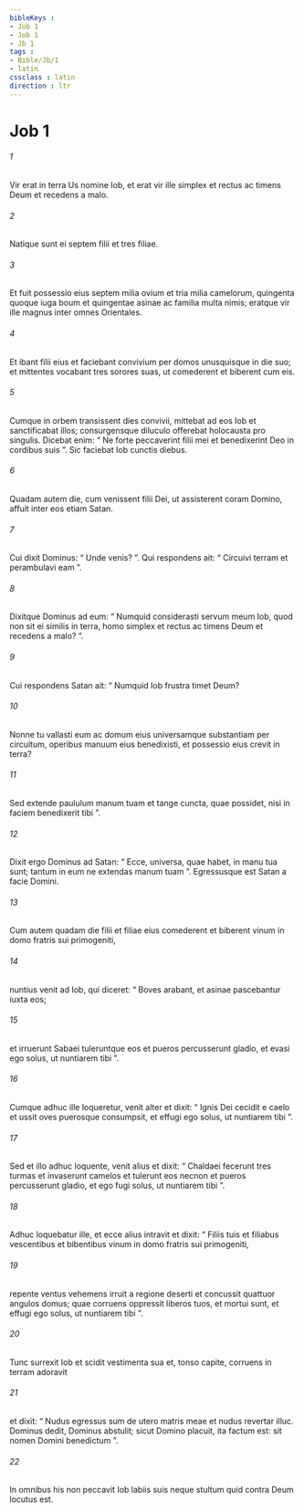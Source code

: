 ```yaml
---
bibleKeys : 
- Job 1
- Job 1
- Jb 1
tags : 
- Bible/Jb/1
- latin
cssclass : latin
direction : ltr
---
```


# Job 1

###### 1
Vir erat in terra Us nomine Iob, et erat vir ille simplex et rectus ac timens Deum et recedens a malo. 
###### 2
Natique sunt ei septem filii et tres filiae. 
###### 3
Et fuit possessio eius septem milia ovium et tria milia camelorum, quingenta quoque iuga boum et quingentae asinae ac familia multa nimis; eratque vir ille magnus inter omnes Orientales.
###### 4
Et ibant filii eius et faciebant convivium per domos unusquisque in die suo; et mittentes vocabant tres sorores suas, ut comederent et biberent cum eis. 
###### 5
Cumque in orbem transissent dies convivii, mittebat ad eos Iob et sanctificabat illos; consurgensque diluculo offerebat holocausta pro singulis. Dicebat enim: “ Ne forte peccaverint filii mei et benedixerint Deo in cordibus suis ”. Sic faciebat Iob cunctis diebus.
###### 6
Quadam autem die, cum venissent filii Dei, ut assisterent coram Domino, affuit inter eos etiam Satan. 
###### 7
Cui dixit Dominus: “ Unde venis? ”. Qui respondens ait: “ Circuivi terram et perambulavi eam ”. 
###### 8
Dixitque Dominus ad eum: “ Numquid considerasti servum meum Iob, quod non sit ei similis in terra, homo simplex et rectus ac timens Deum et recedens a malo? ”.
###### 9
Cui respondens Satan ait: “ Numquid Iob frustra timet Deum? 
###### 10
Nonne tu vallasti eum ac domum eius universamque substantiam per circuitum, operibus manuum eius benedixisti, et possessio eius crevit in terra? 
###### 11
Sed extende paululum manum tuam et tange cuncta, quae possidet, nisi in faciem benedixerit tibi ”. 
###### 12
Dixit ergo Dominus ad Satan: “ Ecce, universa, quae habet, in manu tua sunt; tantum in eum ne extendas manum tuam ”. Egressusque est Satan a facie Domini.
###### 13
Cum autem quadam die filii et filiae eius comederent et biberent vinum in domo fratris sui primogeniti, 
###### 14
nuntius venit ad Iob, qui diceret: “ Boves arabant, et asinae pascebantur iuxta eos; 
###### 15
et irruerunt Sabaei tuleruntque eos et pueros percusserunt gladio, et evasi ego solus, ut nuntiarem tibi ”.
###### 16
Cumque adhuc ille loqueretur, venit alter et dixit: “ Ignis Dei cecidit e caelo et ussit oves puerosque consumpsit, et effugi ego solus, ut nuntiarem tibi ”. 
###### 17
Sed et illo adhuc loquente, venit alius et dixit: “ Chaldaei fecerunt tres turmas et invaserunt camelos et tulerunt eos necnon et pueros percusserunt gladio, et ego fugi solus, ut nuntiarem tibi ”.
###### 18
Adhuc loquebatur ille, et ecce alius intravit et dixit: “ Filiis tuis et filiabus vescentibus et bibentibus vinum in domo fratris sui primogeniti, 
###### 19
repente ventus vehemens irruit a regione deserti et concussit quattuor angulos domus; quae corruens oppressit liberos tuos, et mortui sunt, et effugi ego solus, ut nuntiarem tibi ”.
###### 20
Tunc surrexit Iob et scidit vestimenta sua et, tonso capite, corruens in terram adoravit 
###### 21
et dixit: “ Nudus egressus sum de utero matris meae et nudus revertar illuc. Dominus dedit, Dominus abstulit; sicut Domino placuit, ita factum est: sit nomen Domini benedictum ”.
###### 22
In omnibus his non peccavit Iob labiis suis neque stultum quid contra Deum locutus est.
